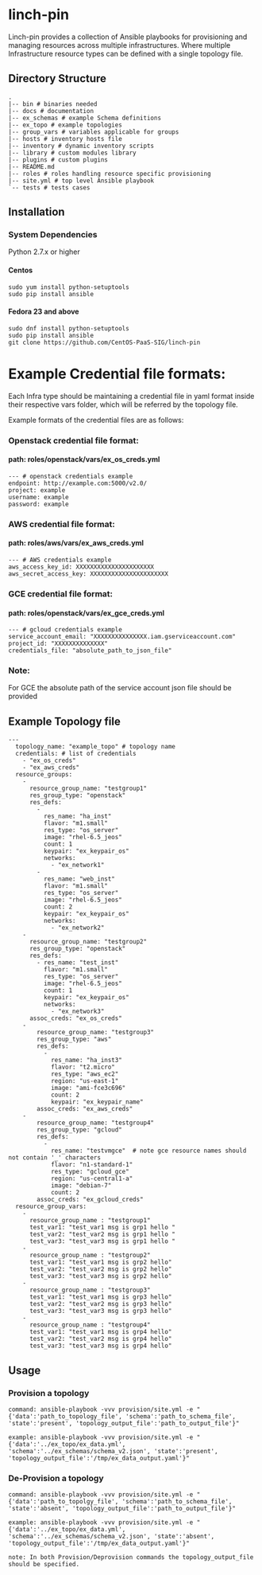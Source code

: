 # linch-pin
Linch-pin provides a collection of Ansible playbooks for provisioning and managing resources across multiple infrastructures.
Where multiple Infrastructure resource types can be defined with a single topology file.

## Directory Structure
```
.
|-- bin # binaries needed
|-- docs # documentation
|-- ex_schemas # example Schema definitions
|-- ex_topo # example topologies
|-- group_vars # variables applicable for groups
|-- hosts # inventory hosts file
|-- inventory # dynamic inventory scripts
|-- library # custom modules library
|-- plugins # custom plugins
|-- README.md
|-- roles # roles handling resource specific provisioning
|-- site.yml # top level Ansible playbook
`-- tests # tests cases
```

## Installation

### System Dependencies
Python 2.7.x  or higher

#### Centos
```
sudo yum install python-setuptools
sudo pip install ansible
```

#### Fedora 23 and above
```
sudo dnf install python-setuptools
sudo pip install ansible
git clone https://github.com/CentOS-PaaS-SIG/linch-pin
```

# Example Credential file formats:
Each Infra type should be maintaining a credential file in yaml format inside their respective vars folder,
which will be referred by the topology file.

Example formats of the credential files are as follows:
### Openstack credential file format: 
#### path: roles/openstack/vars/ex_os_creds.yml
```
--- # openstack credentials example
endpoint: http://example.com:5000/v2.0/
project: example
username: example
password: example
```
### AWS credential file format:
#### path: roles/aws/vars/ex_aws_creds.yml
```
--- # AWS credentials example
aws_access_key_id: XXXXXXXXXXXXXXXXXXXXXX
aws_secret_access_key: XXXXXXXXXXXXXXXXXXXXXX
```
### GCE credential file format:
#### path: roles/openstack/vars/ex_gce_creds.yml
```
--- # gcloud credentials example
service_account_email: "XXXXXXXXXXXXXXX.iam.gserviceaccount.com" 
project_id: "XXXXXXXXXXXXXX" 
credentials_file: "absolute_path_to_json_file"
```
### Note:
For GCE the absolute path of the service account json file should be provided

## Example Topology file 
```
---
  topology_name: "example_topo" # topology name
  credentials: # list of credentials
    - "ex_os_creds" 
    - "ex_aws_creds" 
  resource_groups: 
    - 
      resource_group_name: "testgroup1"
      res_group_type: "openstack"
      res_defs: 
        - 
          res_name: "ha_inst" 
          flavor: "m1.small"
          res_type: "os_server"
          image: "rhel-6.5_jeos"
          count: 1
          keypair: "ex_keypair_os"
          networks:
            - "ex_network1"
        - 
          res_name: "web_inst"
          flavor: "m1.small"
          res_type: "os_server"
          image: "rhel-6.5_jeos"
          count: 2
          keypair: "ex_keypair_os"
          networks:
            - "ex_network2"
    - 
      resource_group_name: "testgroup2"
      res_group_type: "openstack"
      res_defs:
        - res_name: "test_inst"
          flavor: "m1.small"
          res_type: "os_server"
          image: "rhel-6.5_jeos"
          count: 1
          keypair: "ex_keypair_os"
          networks:
            - "ex_network3"
      assoc_creds: "ex_os_creds"
    - 
        resource_group_name: "testgroup3"
        res_group_type: "aws"
        res_defs:
          - 
            res_name: "ha_inst3"
            flavor: "t2.micro"
            res_type: "aws_ec2"
            region: "us-east-1"
            image: "ami-fce3c696"
            count: 2
            keypair: "ex_keypair_name"
        assoc_creds: "ex_aws_creds"
    - 
        resource_group_name: "testgroup4"
        res_group_type: "gcloud"
        res_defs:
          - 
            res_name: "testvmgce"  # note gce resource names should not contain '_' characters 
            flavor: "n1-standard-1"
            res_type: "gcloud_gce"
            region: "us-central1-a"
            image: "debian-7"
            count: 2
        assoc_creds: "ex_gcloud_creds" 
  resource_group_vars:
    - 
      resource_group_name : "testgroup1"
      test_var1: "test_var1 msg is grp1 hello "
      test_var2: "test_var2 msg is grp1 hello "
      test_var3: "test_var3 msg is grp1 hello "
    -
      resource_group_name : "testgroup2"
      test_var1: "test_var1 msg is grp2 hello"
      test_var2: "test_var2 msg is grp2 hello"
      test_var3: "test_var3 msg is grp2 hello"
    -
      resource_group_name : "testgroup3"
      test_var1: "test_var1 msg is grp3 hello"
      test_var2: "test_var2 msg is grp3 hello"
      test_var3: "test_var3 msg is grp3 hello"
    -
      resource_group_name : "testgroup4"
      test_var1: "test_var1 msg is grp4 hello"
      test_var2: "test_var2 msg is grp4 hello"
      test_var3: "test_var3 msg is grp4 hello"

```
## Usage
### Provision a topology
```
command: ansible-playbook -vvv provision/site.yml -e "{'data':'path_to_topology_file', 'schema':'path_to_schema_file', 'state':'present', 'topology_output_file':'path_to_output_file'}"

example: ansible-playbook -vvv provision/site.yml -e "{'data':'../ex_topo/ex_data.yml', 'schema':'../ex_schemas/schema_v2.json', 'state':'present', 'topology_output_file':'/tmp/ex_data_output.yaml'}"
```

### De-Provision a topology
```
command: ansible-playbook -vvv provision/site.yml -e "{'data':'path_to_topolgy_file', 'schema':'path_to_schema_file', 'state':'absent', 'topology_output_file':'path_to_output_file'}"

example: ansible-playbook -vvv provision/site.yml -e "{'data':'../ex_topo/ex_data.yml', 'schema':'../ex_schemas/schema_v2.json', 'state':'absent', 'topology_output_file':'/tmp/ex_data_output.yaml'}"
```
```
note: In both Provision/Deprovision commands the topology_output_file should be specified.
```
